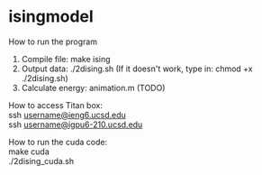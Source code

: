 # isingmodel

How to run the program <br />
1. Compile file: make ising
2. Output data: ./2dising.sh	(If it doesn't work, type in: chmod +x ./2dising.sh)
3. Calculate energy: animation.m (TODO)


How to access Titan box: <br />
ssh username@ieng6.ucsd.edu <br />
ssh username@igpu6-210.ucsd.edu <br />

How to run the cuda code: <br />
make cuda <br />
./2dising_cuda.sh
